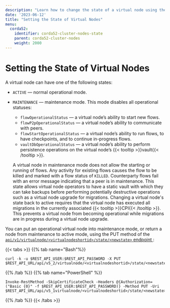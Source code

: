 ```yaml
---
description: "Learn how to change the state of a virtual node using the REST API."
date: '2023-06-12'
title: "Setting the State of Virtual Nodes"
menu:
  corda52:
    identifier: corda52-cluster-nodes-state
    parent: corda52-cluster-nodes
    weight: 2000
---
```


# Setting the State of Virtual Nodes

A virtual node can have one of the following states:

* `ACTIVE` — normal operational mode.
* `MAINTENANCE` — maintenance mode. This mode disables all operational statuses:
    * `flowOperationalStatus` — a virtual node’s ability to start new flows.
    * `flowP2pOperationalStatus` — a virtual node’s ability to communicate with peers.
    * `flowStartOperationalStatus` — a virtual node’s ability to run flows, to have checkpoints, and to continue in-progress flows.
    * `vaultDbOperationalStatus` — a virtual node’s ability to perform persistence operations on the virtual node’s {{< tooltip >}}vault{{< /tooltip >}}.

    A virtual node in maintenance mode does not allow the starting or running of flows. Any activity for existing flows causes the flow to be killed and marked with a flow status of `KILLED`. Counterparty flows fail with an error message indicating that a peer is in maintenance. This state allows virtual node operators to have a static vault with which they can take backups before performing potentially destructive operations such as a virtual node upgrade for migrations. Changing a virtual node's state back to active requires that the virtual node has executed all migrations in the currently associated {{< tooltip >}}CPI{{< /tooltip >}}. This prevents a virtual node from becoming operational while migrations are in progress during a virtual node upgrade.

You can put an operational virtual node into maintenance mode, or return a node from maintenance to active mode, using the PUT method of the <a href ="../../reference/rest-api/openapi.html#tag/Virtual-Node-API/operation/put_virtualnode__virtualnodeshortid__state__newstate_">`api/v1/virtualnode/<virtualnodeshortid>/state/<newstate>` endpoint </a>:

{{< tabs >}}
{{% tab name="Bash"%}}
```shell
curl -k -u $REST_API_USER:$REST_API_PASSWORD -X PUT $REST_API_URL/api/v5_2/virtualnode/<virtualnodeshortid>/state/<newstate>
```
{{% /tab %}}
{{% tab name="PowerShell" %}}
```shell
Invoke-RestMethod -SkipCertificateCheck -Headers @{Authorization=("Basic {0}" -f $REST_API_USER:$REST_API_PASSWORD)} -Method PUT -Uri $REST_API_URL/api/v5_1virtualnode/<virtualnodeshortid>/state/<newstate>
```
{{% /tab %}}
{{< /tabs >}}
